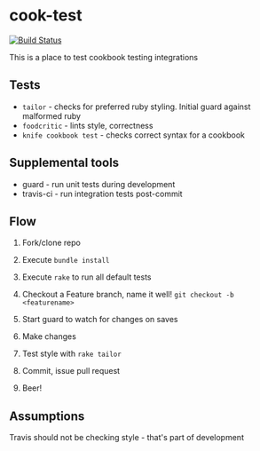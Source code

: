 cook-test
=========
[![Build Status](https://secure.travis-ci.org/miketheman/cook-test.png?branch=master)](http://travis-ci.org/miketheman/cook-test)

This is a place to test cookbook testing integrations

Tests
-----
* `tailor` - checks for preferred ruby styling. Initial guard against malformed ruby
* `foodcritic` - lints style, correctness
* `knife cookbook test` - checks correct syntax for a cookbook

Supplemental tools
------------------

* guard - run unit tests during development
* travis-ci - run integration tests post-commit

Flow
----

1. Fork/clone repo
1. Execute `bundle install`
1. Execute `rake` to run all default tests
1. Checkout a Feature branch, name it well! `git checkout -b <featurename>`

1. Start guard to watch for changes on saves

1. Make changes

1. Test style with `rake tailor`

1. Commit, issue pull request
1. Beer!


Assumptions
-----------
Travis should not be checking style - that's part of development
